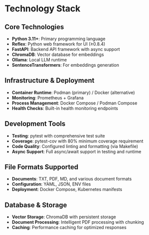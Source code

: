 # Technology Stack

## Core Technologies
- **Python 3.11+**: Primary programming language
- **Reflex**: Python web framework for UI (≥0.8.4)
- **FastAPI**: Backend API framework with async support
- **ChromaDB**: Vector database for embeddings
- **Ollama**: Local LLM runtime
- **SentenceTransformers**: For embeddings generation

## Infrastructure & Deployment
- **Container Runtime**: Podman (primary) / Docker (alternative)
- **Monitoring**: Prometheus + Grafana
- **Process Management**: Docker Compose / Podman Compose
- **Health Checks**: Built-in health monitoring endpoints

## Development Tools
- **Testing**: pytest with comprehensive test suite
- **Coverage**: pytest-cov with 80% minimum coverage requirement
- **Code Quality**: Configured linting and formatting (via Makefile)
- **Async Support**: Full async/await support in testing and runtime

## File Formats Supported
- **Documents**: TXT, PDF, MD, and various document formats
- **Configuration**: YAML, JSON, ENV files
- **Deployment**: Docker Compose, Kubernetes manifests

## Database & Storage
- **Vector Storage**: ChromaDB with persistent storage
- **Document Processing**: Intelligent PDF processing with chunking
- **Caching**: Performance caching for optimized responses